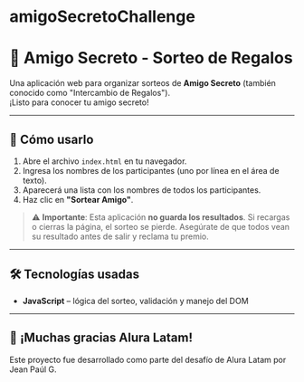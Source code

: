 # amigoSecretoChallenge

# 🎁 Amigo Secreto - Sorteo de Regalos

Una aplicación web para organizar sorteos de **Amigo Secreto** (también conocido como "Intercambio de Regalos").  
¡Listo para conocer tu amigo secreto!

---

## 🚀 Cómo usarlo

1. Abre el archivo `index.html` en tu navegador.
2. Ingresa los nombres de los participantes (uno por línea en el área de texto).
3. Aparecerá una lista con los nombres de todos los participantes.
4. Haz clic en **"Sortear Amigo"**.

> ⚠️ **Importante**: Esta aplicación **no guarda los resultados**. Si recargas o cierras la página, el sorteo se pierde. Asegúrate de que todos vean su resultado antes de salir y reclama tu premio.

---

## 🛠️ Tecnologías usadas

- **JavaScript** – lógica del sorteo, validación y manejo del DOM

---

## 🙌 ¡Muchas gracias Alura Latam!

Este proyecto fue desarrollado como parte del desafío de Alura Latam por Jean Paúl G.